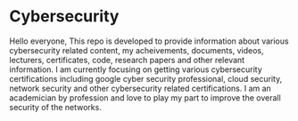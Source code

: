 # Cybersecurity
Hello everyone, This repo is developed to provide information about various cybersecurity related content, my acheivements, documents, videos, lecturers, certificates, code, research papers and other relevant information. I am currently focusing on getting various cybersecurity certifications including google cyber security professional, cloud security, network security and other cybersecurity related certifications. I am an academician by profession and love to play my part to improve the overall security of the networks.
